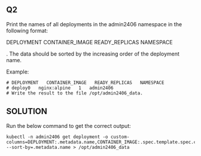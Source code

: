 ## Q2
Print the names of all deployments in the admin2406 namespace in the following format:

DEPLOYMENT   CONTAINER_IMAGE   READY_REPLICAS   NAMESPACE

<deployment name>   <container image used>   <ready replica count>   <Namespace>

. The data should be sorted by the increasing order of the deployment name.

Example:
```shell
# DEPLOYMENT   CONTAINER_IMAGE   READY_REPLICAS   NAMESPACE
# deploy0   nginx:alpine   1   admin2406
# Write the result to the file /opt/admin2406_data.
```

## SOLUTION
Run the below command to get the correct output:
```shell
kubectl -n admin2406 get deployment -o custom-columns=DEPLOYMENT:.metadata.name,CONTAINER_IMAGE:.spec.template.spec.containers[].image,READY_REPLICAS:.status.readyReplicas,NAMESPACE:.metadata.namespace --sort-by=.metadata.name > /opt/admin2406_data
```